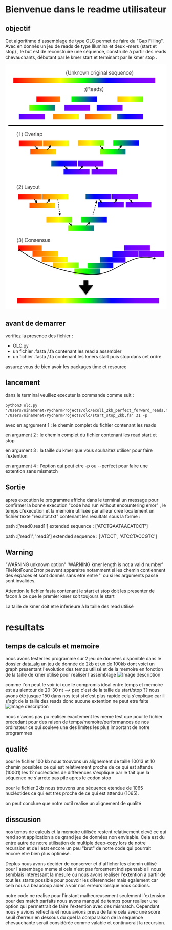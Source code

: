 # Bienvenue dans le readme utilisateur 

## objectif 

Cet algorithme d'assemblage de type OLC permet de faire du "Gap Filling".
Avec en donnés un jeu de reads de type Illumina et deux -mers (start et stop) , le but est de
reconstruire une séquence, construite à partir des reads chevauchants, débutant par le kmer start
 et terminant par le kmer stop .
 
 ![Image description](https://github.com/m1-bioinfo-amu-01/Algo-OLC/blob/master/OLC%2COverlap-Layout-consensus.png)

## avant de demarrer

verifiez la presence des fichier :
- OLC.py
- un fichier .fasta /.fa contenant les read a assembler 
- un fichier .fasta /.fa contenant les kmers start puis stop dans cet ordre

assurez vous de bien avoir les packages time et resource

## lancement 
dans le terminal veuillez executer la commande comme suit :
```
python3 olc.py '/Users/ninamenet/PycharmProjects/olc/ecoli_2kb_perfect_forward_reads.fasta' '/Users/ninamenet/PycharmProjects/olc/start_stop_2kb.fa' 31 -p
```
avec en agrgument 1 : le chemin complet du fichier contenant les reads

en argument 2 : le chemin complet du fichier contenant les read start et stop

en argument 3 : la taille du kmer que vous souhaitez utiliser pour faire l'extention 

en argument 4 : l'option qui peut etre -p ou --perfect pour faire une extention sans mismatch

## Sortie
apres execution le programme affiche dans le terminal un message pour confirmer la bonne execution "code had run without encountering error" , le temps d'execution et la memoire utilisée 
par ailleur cree localement un fichier texte "resultat.txt" contenant les resultats sous la forme :

path :['read0,read1']
extended sequence : ['ATCTGAATAACATCCT']

path :['read1', 'read3']
extended sequence : ['ATCCT', 'ATCCTACCGTC']

## Warning
"WARNING unknown option" 'WARNING kmer length is not a valid number' FileNotFoundError peuvent apparaitre notamment si les chemin contiennent des espaces et sont donnés sans etre entre '' ou si les arguments passé sont invalides.

Attention le fichier fasta contenant le start et stop doit les presenter de facon à ce que le premier kmer soit toujours le start 

La taille de kmer doit etre inferieure à la taille des read utilisé

# resultats

## temps de calculs et memoire
nous avons tester les programme sur 2 jeu de données disponible dans le dossier data_alg 
un jeu de donnée de 2kb et un de 100kb dont voici un graph presentant l'evolution des temps utilisé et de la memoire en fonction de la taille de kmer utilisé pour realiser l'assemblage 
![Image description](link-to-image)

comme l'on peut le voir ici que le compromis ideal entre temps et memoire est au alentour de 20-30 nt 
--> psq c'est de la taille du start/stop ?? 
nous avons été jusque 150 dans nos test si c'est plus rapide cela s'explique car il s'agit de la taille des reads donc aucune extention ne peut etre faite 
![Image description](link-to-image)

nous n'avons pas pu realiser exactement les meme test que pour le fichier precedant pour des raison de temps/memoire/performances de nos ordinateur ce qui souleve une des limites les plus important de notre programmes

## qualité
pour le fichier 100 kb nous trouvons un alignement de taille 10013 et 10 chemin possibles ce qui est relativement proche de ce qui est attendu (10001) les 12 nucléotides de différences s'explique par le fait que la séquence ne s'arrete pas pile apres le codon stop 

pour le fichier 2kb nous trouvons une séquence etendue de 1065 nucléotides ce qui est tres proche de ce qui est attendu (1065).

on peut conclure que notre outil realise un alignement de qualité

## disscusion 
nos temps de calculs et la memoire utilisée restent relativement elevé ce qui rend sont application a de grand jeu de données non envisable.
Cela est du entre autre de notre utilisation de multiple deep-copy lors de notre recursion et de l'etat encore un peu "brut" de notre code qui pourrait encore etre bien plus optimisé.

Deplus nous avons decider de conserver et d'afficher les chemin utilisé pour l'assembage meme si cela n'est pas forcement indispensable il nous semblais interessant la mesure ou nous avons realiser l'extention a partir de tout les starts possible pour pouvoir les diferenncier mais egalement car cela nous a beaucoup aider a voir nos erreurs lorsque nous codions. 

notre code ne realise pour l'instant malheureusement seulement l'extension pour des match parfaits nous avons manqué de temps pour realiser une option qui permettrait de faire l'extention avec des mismatch. Cependant nous y avions reflechis et nous avions prevu de faire cela avec une score seuil d'erreur en dessous du quel la comparaison de la sequence chevauchante serait considérée comme valable et continuerait la recursion.




